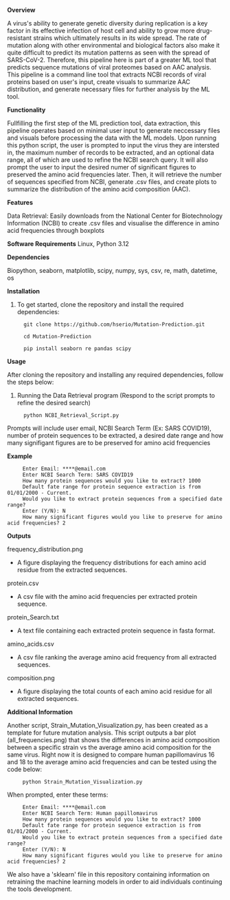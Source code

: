 **Overview**

A virus's ability to generate genetic diversity during replication is a key factor in its effective infection of host cell and ability to grow more drug-resistant strains which ultimately results in its wide spread. The rate of mutation along with other environmental and biological factors also make it quite difficult to predict its mutation patterns as seen with the spread of SARS-CoV-2. Therefore, this pipeline here is part of a greater ML tool that predicts sequence mutations of viral proteomes based on AAC analysis. This pipeline is a command line tool that extracts NCBI records of viral proteins based on user's input, create visuals to summarize AAC distribution, and generate necessary files for further analysis by the ML tool.

**Functionality**

Fullfilling the first step of the ML prediction tool, data extraction, this pipeline operates based on minimal user input to generate neccessary files and visuals before processing the data with the ML models. Upon running this python script, the user is prompted to input the virus they are intersted in, the maximum number of records to be extracted, and an optional data range, all of which are used to refine the NCBI search query. It will also prompt the user to input the desired numer of significant figures to preserved the amino acid frequencies later. Then, it will retrieve the number of sequences specified from NCBI, generate .csv files, and create plots to summarize the distribution of the amino acid composition (AAC). 

**Features**

Data Retrieval: Easily downloads from the National Center for Biotechnology Information (NCBI) to create .csv files and visualise the difference in amino acid frequencies through boxplots 

**Software Requirements**
Linux, Python 3.12

**Dependencies**

Biopython, seaborn, matplotlib, scipy, numpy, sys, csv, re, math, datetime, os

**Installation**

1) To get started, clone the repository and install the required dependencies:

         git clone https://github.com/hserio/Mutation-Prediction.git

         cd Mutation-Prediction

         pip install seaborn re pandas scipy

**Usage**

After cloning the repository and installing any required dependencies, follow the steps below:

1) Running the Data Retrieval program (Respond to the script prompts to refine the desired search)

         python NCBI_Retrieval_Script.py
   
Prompts will include user email, NCBI Search Term (Ex: SARS COVID19), number of protein sequences to be extracted, a desired date range and how many signifigant figures are to be preserved for amino acid frequencies

**Example**

         Enter Email: ****@email.com
         Enter NCBI Search Term: SARS COVID19
         How many protein sequences would you like to extract? 1000
         Default fate range for protein sequence extraction is from 01/01/2000 - Current.
         Would you like to extract protein sequences from a specified date range?
         Enter (Y/N): N
         How many significant figures would you like to preserve for amino acid frequencies? 2

**Outputs**

frequency_distribution.png 
- A figure displaying the frequency distributions for each amino acid residue from the extracted sequences. 

protein.csv
- A csv file with the amino acid frequencies per extracted protein sequence.

protein_Search.txt
- A text file containing each extracted protein sequence in fasta format.

amino_acids.csv
- A csv file ranking the average amino acid frequency from all extracted sequences.

composition.png
- A figure displaying the total counts of each amino acid residue for all extracted sequences.

**Additional Information**

Another script, Strain_Mutation_Visualization.py, has been created as a template for future mutation analysis. This script outputs a bar plot (all_frequencies.png) that shows the differences in amino acid composition between a specific strain vs the average amino acid composition for the same virus. Right now it is designed to compare human papillomavirus 16 and 18 to the average amino acid frequencies and can be tested using the code below:

         python Strain_Mutation_Visualization.py

When prompted, enter these terms:
   
         Enter Email: ****@email.com
         Enter NCBI Search Term: Human papillomavirus
         How many protein sequences would you like to extract? 1000
         Default fate range for protein sequence extraction is from 01/01/2000 - Current.
         Would you like to extract protein sequences from a specified date range?
         Enter (Y/N): N
         How many significant figures would you like to preserve for amino acid frequencies? 2

We also have a 'sklearn' file in this repository containing information on retraining the machine learning models in order to aid individuals continuing the tools development.
